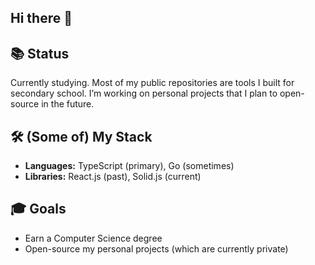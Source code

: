 ## Hi there 👋

## 📚 Status
Currently studying. Most of my public repositories are tools I built for secondary school. I’m working on personal projects that I plan to open-source in the future.

## 🛠 (Some of) My Stack
- **Languages:** TypeScript (primary), Go (sometimes)
- **Libraries:** React.js (past), Solid.js (current)

## 🎓 Goals
- Earn a Computer Science degree
- Open-source my personal projects (which are currently private)
